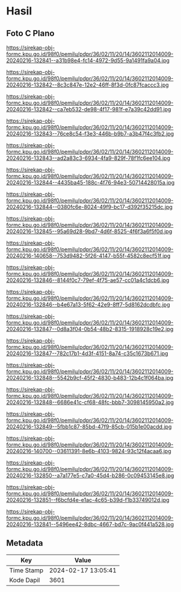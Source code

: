 # Hasil

## Foto C Plano

https://sirekap-obj-formc.kpu.go.id/98f0/pemilu/pdpr/36/02/11/20/14/3602112014009-20240216-132841--a31b98e4-fc14-4972-9d55-9a1491fa9a04.jpg

https://sirekap-obj-formc.kpu.go.id/98f0/pemilu/pdpr/36/02/11/20/14/3602112014009-20240216-132842--8c3c847e-12e2-46ff-8f3d-0fc87fcaccc3.jpg

https://sirekap-obj-formc.kpu.go.id/98f0/pemilu/pdpr/36/02/11/20/14/3602112014009-20240216-132842--ca7eb532-de98-4f17-981f-e7a39c42dd91.jpg

https://sirekap-obj-formc.kpu.go.id/98f0/pemilu/pdpr/36/02/11/20/14/3602112014009-20240216-132843--76ce8c54-f3e3-446b-b9b7-a3b47f4c3fb2.jpg

https://sirekap-obj-formc.kpu.go.id/98f0/pemilu/pdpr/36/02/11/20/14/3602112014009-20240216-132843--ad2a83c3-6934-4fa9-829f-78f1fc6ee104.jpg

https://sirekap-obj-formc.kpu.go.id/98f0/pemilu/pdpr/36/02/11/20/14/3602112014009-20240216-132844--4435ba45-188c-4f76-94e3-50714428015a.jpg

https://sirekap-obj-formc.kpu.go.id/98f0/pemilu/pdpr/36/02/11/20/14/3602112014009-20240216-132844--0380fc6e-8024-49f9-bc17-d392f35215dc.jpg

https://sirekap-obj-formc.kpu.go.id/98f0/pemilu/pdpr/36/02/11/20/14/3602112014009-20240216-132845--95a69d28-9bd7-4d6f-8525-4f6f3a6f5f0d.jpg

https://sirekap-obj-formc.kpu.go.id/98f0/pemilu/pdpr/36/02/11/20/14/3602112014009-20240216-140658--753d9482-5f26-4147-b55f-4582c8ecf51f.jpg

https://sirekap-obj-formc.kpu.go.id/98f0/pemilu/pdpr/36/02/11/20/14/3602112014009-20240216-132846--8144f0c7-79ef-4f75-ae57-cc01a4c1dcb6.jpg

https://sirekap-obj-formc.kpu.go.id/98f0/pemilu/pdpr/36/02/11/20/14/3602112014009-20240216-132846--b4e67a13-5f62-42e9-8ff7-5d8162dcdbfc.jpg

https://sirekap-obj-formc.kpu.go.id/98f0/pemilu/pdpr/36/02/11/20/14/3602112014009-20240216-132847--0d8a3f04-0b54-48b2-8315-1918928c19e2.jpg

https://sirekap-obj-formc.kpu.go.id/98f0/pemilu/pdpr/36/02/11/20/14/3602112014009-20240216-132847--782c17b1-4d3f-4151-8a74-c35c1673b671.jpg

https://sirekap-obj-formc.kpu.go.id/98f0/pemilu/pdpr/36/02/11/20/14/3602112014009-20240216-132848--5542b9cf-45f2-4830-b483-12b4c1f064ba.jpg

https://sirekap-obj-formc.kpu.go.id/98f0/pemilu/pdpr/36/02/11/20/14/3602112014009-20240216-132848--6686e41c-cf68-48fc-bbb7-3098145950a2.jpg

https://sirekap-obj-formc.kpu.go.id/98f0/pemilu/pdpr/36/02/11/20/14/3602112014009-20240216-132849--5fbb1c87-85bd-47f9-85cb-015b1e00acdd.jpg

https://sirekap-obj-formc.kpu.go.id/98f0/pemilu/pdpr/36/02/11/20/14/3602112014009-20240216-140700--03611391-8e6b-4103-9824-93c12f4acaa6.jpg

https://sirekap-obj-formc.kpu.go.id/98f0/pemilu/pdpr/36/02/11/20/14/3602112014009-20240216-132850--a7a177e5-c7a0-45d4-b286-0c09453145e8.jpg

https://sirekap-obj-formc.kpu.go.id/98f0/pemilu/pdpr/36/02/11/20/14/3602112014009-20240216-132851--f6bcfd4e-e1ac-4c65-b39d-f1b33749012d.jpg

https://sirekap-obj-formc.kpu.go.id/98f0/pemilu/pdpr/36/02/11/20/14/3602112014009-20240216-132841--5496ee42-8dbc-4667-bd7c-9ac0f441a528.jpg


## Metadata

| Key        | Value               |
| ---------- | ------------------- |
| Time Stamp | 2024-02-17 13:05:41 |
| Kode Dapil | 3601                |



